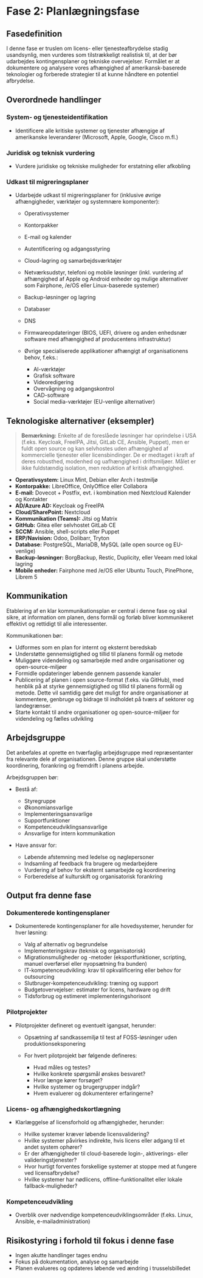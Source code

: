 # Fase 2: Planlægningsfase

## Fasedefinition

I denne fase er truslen om licens- eller tjenesteafbrydelse stadig usandsynlig, men vurderes som tilstrækkeligt realistisk til, at der bør udarbejdes kontingensplaner og tekniske overvejelser. Formålet er at dokumentere og analysere vores afhængighed af amerikansk-baserede teknologier og forberede strategier til at kunne håndtere en potentiel afbrydelse.

## Overordnede handlinger

### System- og tjenesteidentifikation

- Identificere alle kritiske systemer og tjenester afhængige af amerikanske leverandører (Microsoft, Apple, Google, Cisco m.fl.)

### Juridisk og teknisk vurdering

- Vurdere juridiske og tekniske muligheder for erstatning eller afkobling

### Udkast til migreringsplaner

- Udarbejde udkast til migreringsplaner for (inklusive øvrige afhængigheder, værktøjer og systemnære komponenter):

  - Operativsystemer
  - Kontorpakker
  - E-mail og kalender
  - Autentificering og adgangsstyring
  - Cloud-lagring og samarbejdsværktøjer
  - Netværksudstyr, telefoni og mobile løsninger (inkl. vurdering af afhængighed af Apple og Android enheder og mulige alternativer som Fairphone, /e/OS eller Linux-baserede systemer)
  - Backup-løsninger og lagring
  - Databaser
  - DNS
  - Firmwareopdateringer (BIOS, UEFI, drivere og anden enhedsnær software med afhængighed af producentens infrastruktur)
  - Øvrige specialiserede applikationer afhængigt af organisationens behov, f.eks.:

    - AI-værktøjer
    - Grafisk software
    - Videoredigering
    - Overvågning og adgangskontrol
    - CAD-software
    - Social media-værktøjer (EU-venlige alternativer)

## Teknologiske alternativer (eksempler)

> **Bemærkning:** Enkelte af de foreslåede løsninger har oprindelse i USA (f.eks. Keycloak, FreeIPA, Jitsi, GitLab CE, Ansible, Puppet), men er fuldt open source og kan selvhostes uden afhængighed af kommercielle tjenester eller licensbindinger. De er medtaget i kraft af deres robusthed, modenhed og uafhængighed i driftsmiljøer. Målet er ikke fuldstændig isolation, men reduktion af kritisk afhængighed.

- **Operativsystem:** Linux Mint, Debian eller Arch i testmiljø
- **Kontorpakke:** LibreOffice, OnlyOffice eller Collabora
- **E-mail:** Dovecot + Postfix, evt. i kombination med Nextcloud Kalender og Kontakter
- **AD/Azure AD:** Keycloak og FreeIPA
- **Cloud/SharePoint:** Nextcloud
- **Kommunikation (Teams):** Jitsi og Matrix
- **GitHub:** Gitea eller selvhostet GitLab CE
- **SCCM:** Ansible, shell-scripts eller Puppet
- **ERP/Navision:** Odoo, Dolibarr, Tryton
- **Database:** PostgreSQL, MariaDB, MySQL (alle open source og EU-venlige)
- **Backup-løsninger:** BorgBackup, Restic, Duplicity, eller Veeam med lokal lagring
- **Mobile enheder:** Fairphone med /e/OS eller Ubuntu Touch, PinePhone, Librem 5

## Kommunikation

Etablering af en klar kommunikationsplan er central i denne fase og skal sikre, at information om planen, dens formål og forløb bliver kommunikeret effektivt og rettidigt til alle interessenter.

Kommunikationen bør:

- Udformes som en plan for internt og eksternt beredskab
- Understøtte gennemsigtighed og tillid til planens formål og metode
- Muliggøre videndeling og samarbejde med andre organisationer og open-source-miljøer
- Formidle opdateringer løbende gennem passende kanaler
- Publicering af planen i open source-format (f.eks. via GitHub), med henblik på at styrke gennemsigtighed og tillid til planens formål og metode. Dette vil samtidig gøre det muligt for andre organisationer at kommentere, genbruge og bidrage til indholdet på tværs af sektorer og landegrænser.
- Starte kontakt til andre organisationer og open-source-miljøer for videndeling og fælles udvikling

## Arbejdsgruppe

Det anbefales at oprette en tværfaglig arbejdsgruppe med repræsentanter fra relevante dele af organisationen. Denne gruppe skal understøtte koordinering, forankring og fremdrift i planens arbejde.

Arbejdsgruppen bør:

- Bestå af:

  - Styregruppe
  - Økonomiansvarlige
  - Implementeringsansvarlige
  - Supportfunktioner
  - Kompetenceudviklingsansvarlige
  - Ansvarlige for intern kommunikation

- Have ansvar for:

  - Løbende afstemning med ledelse og nøglepersoner
  - Indsamling af feedback fra brugere og medarbejdere
  - Vurdering af behov for eksternt samarbejde og koordinering
  - Forberedelse af kulturskift og organisatorisk forankring

## Output fra denne fase

### Dokumenterede kontingensplaner

- Dokumenterede kontingensplaner for alle hovedsystemer, herunder for hver løsning:

  - Valg af alternativ og begrundelse
  - Implementeringskrav (teknisk og organisatorisk)
  - Migrationsmuligheder og -metoder (eksportfunktioner, scripting, manuel overførsel eller nyopsætning fra bunden)
  - IT-kompetenceudvikling: krav til opkvalificering eller behov for outsourcing
  - Slutbruger-kompetenceudvikling: træning og support
  - Budgetovervejelser: estimater for licens, hardware og drift
  - Tidsforbrug og estimeret implementeringshorisont

### Pilotprojekter

- Pilotprojekter defineret og eventuelt igangsat, herunder:

  - Opsætning af sandkassemiljø til test af FOSS-løsninger uden produktionseksponering
  - For hvert pilotprojekt bør følgende defineres:

    - Hvad måles og testes?
    - Hvilke konkrete spørgsmål ønskes besvaret?
    - Hvor længe kører forsøget?
    - Hvilke systemer og brugergrupper indgår?
    - Hvem evaluerer og dokumenterer erfaringerne?

### Licens- og afhængighedskortlægning

- Klarlæggelse af licensforhold og afhængigheder, herunder:

  - Hvilke systemer kræver løbende licensvalidering?
  - Hvilke systemer påvirkes indirekte, hvis licens eller adgang til et andet system ophører?
  - Er der afhængigheder til cloud-baserede login-, aktiverings- eller valideringstjenester?
  - Hvor hurtigt forventes forskellige systemer at stoppe med at fungere ved licensafbrydelse?
  - Hvilke systemer har nødlicens, offline-funktionalitet eller lokale fallback-muligheder?

### Kompetenceudvikling

- Overblik over nødvendige kompetenceudviklingsområder (f.eks. Linux, Ansible, e-mailadministration)

## Risikostyring i forhold til fokus i denne fase

- Ingen akutte handlinger tages endnu
- Fokus på dokumentation, analyse og samarbejde
- Planen evalueres og opdateres løbende ved ændring i trusselsbilledet
